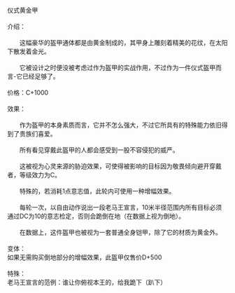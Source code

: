 <title>仪式黄金甲</title>
<meta name="GENERATOR" content="WinCHM">
<meta http-equiv="Content-Type" content="text/html; charset=gb2312">
<br>仪式黄金甲
<br>
<br>介绍：
<br>
<br>　　这幅豪华的盔甲通体都是由黄金制成的，其甲身上雕刻着精美的花纹，在太阳下散发着金光。
<br>
<br>　　它被设计之时便没被考虑过作为盔甲的实战作用，不过作为一件仪式盔甲而言-它已经足够了。
<br>
<br>价格：C+1000
<br>
<br>效果：
<br>
<br>　　作为盔甲的本身素质而言，它并不怎么强大，不过它所具有的特殊能力依旧得到了贵族们喜爱。
<br>
<br>　　所有看见穿戴此盔甲的人都会感受到一股不容侵犯的威严。
<br>
<br>　　这被视为心灵来源的胁迫效果，可使得被影响的目标因为敬畏倾向避开穿戴者，等级效力为C。
<br>
<br>　　特殊的，若消耗1点意志值，此轮内可使用一种增幅效果。
<br>
<br>　　每轮一次，以自由动作说出一段老马王宣言，10米半径范围内所有目标必须通过DC为10的意志检定，否则会跪倒在地（在数据上视为倒地）。
<br>
<br>　　在数据上，这件盔甲也被视为一套普通全身铠甲，除了它的材质为黄金外。
<br>
<br>变体：
<br>    如果无需购买倒地部分的增幅效果，此盔甲仅售价D+500
<br>
<br>特殊：
<br>     老马王宣言的范例：谁让你俯视本王的，给我跪下（趴下）
<br>
<br>
